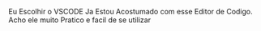 Eu Escolhir o VSCODE 
Ja Estou Acostumado com esse Editor de Codigo.
Acho ele muito Pratico e facil de se utilizar
